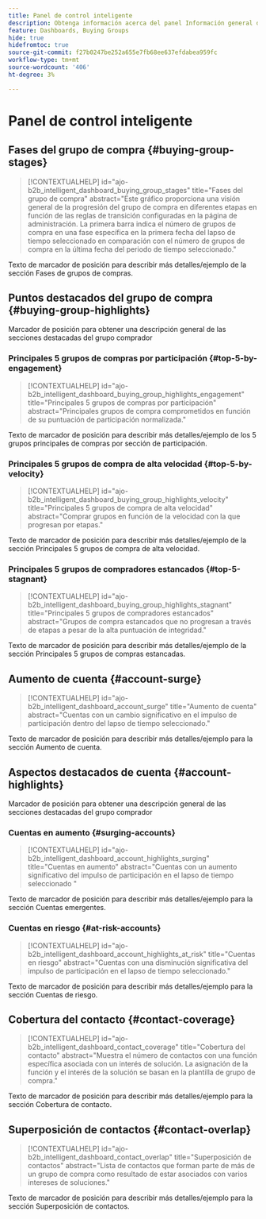 ```yaml
---
title: Panel de control inteligente
description: Obtenga información acerca del panel Información general de grupos de compra y cómo habilita el envío de ventas desde el equipo de marketing.
feature: Dashboards, Buying Groups
hide: true
hidefromtoc: true
source-git-commit: f27b0247be252a655e7fb68ee637efdabea959fc
workflow-type: tm+mt
source-wordcount: '406'
ht-degree: 3%

---
```


# Panel de control inteligente


## Fases del grupo de compra {#buying-group-stages}

>[!CONTEXTUALHELP]
>id="ajo-b2b_intelligent_dashboard_buying_group_stages"
>title="Fases del grupo de compra"
>abstract="Este gráfico proporciona una visión general de la progresión del grupo de compra en diferentes etapas en función de las reglas de transición configuradas en la página de administración. La primera barra indica el número de grupos de compra en una fase específica en la primera fecha del lapso de tiempo seleccionado en comparación con el número de grupos de compra en la última fecha del periodo de tiempo seleccionado."

Texto de marcador de posición para describir más detalles/ejemplo de la sección Fases de grupos de compras.

## Puntos destacados del grupo de compra {#buying-group-highlights}

Marcador de posición para obtener una descripción general de las secciones destacadas del grupo comprador

### Principales 5 grupos de compras por participación {#top-5-by-engagement}

>[!CONTEXTUALHELP]
>id="ajo-b2b_intelligent_dashboard_buying_group_highlights_engagement"
>title="Principales 5 grupos de compras por participación"
>abstract="Principales grupos de compra comprometidos en función de su puntuación de participación normalizada."

Texto de marcador de posición para describir más detalles/ejemplo de los 5 grupos principales de compras por sección de participación.

### Principales 5 grupos de compra de alta velocidad {#top-5-by-velocity}

>[!CONTEXTUALHELP]
>id="ajo-b2b_intelligent_dashboard_buying_group_highlights_velocity"
>title="Principales 5 grupos de compra de alta velocidad"
>abstract="Comprar grupos en función de la velocidad con la que progresan por etapas."

Texto de marcador de posición para describir más detalles/ejemplo de la sección Principales 5 grupos de compra de alta velocidad.

### Principales 5 grupos de compradores estancados {#top-5-stagnant}

>[!CONTEXTUALHELP]
>id="ajo-b2b_intelligent_dashboard_buying_group_highlights_stagnant"
>title="Principales 5 grupos de compradores estancados"
>abstract="Grupos de compra estancados que no progresan a través de etapas a pesar de la alta puntuación de integridad."

Texto de marcador de posición para describir más detalles/ejemplo de la sección Principales 5 grupos de compras estancadas.

## Aumento de cuenta {#account-surge}

>[!CONTEXTUALHELP]
>id="ajo-b2b_intelligent_dashboard_account_surge"
>title="Aumento de cuenta"
>abstract="Cuentas con un cambio significativo en el impulso de participación dentro del lapso de tiempo seleccionado."

Texto de marcador de posición para describir más detalles/ejemplo para la sección Aumento de cuenta.

## Aspectos destacados de cuenta {#account-highlights}

Marcador de posición para obtener una descripción general de las secciones destacadas del grupo comprador

### Cuentas en aumento {#surging-accounts}

>[!CONTEXTUALHELP]
>id="ajo-b2b_intelligent_dashboard_account_highlights_surging"
>title="Cuentas en aumento"
>abstract="Cuentas con un aumento significativo del impulso de participación en el lapso de tiempo seleccionado "

Texto de marcador de posición para describir más detalles/ejemplo para la sección Cuentas emergentes.

### Cuentas en riesgo {#at-risk-accounts}

>[!CONTEXTUALHELP]
>id="ajo-b2b_intelligent_dashboard_account_highlights_at_risk"
>title="Cuentas en riesgo"
>abstract="Cuentas con una disminución significativa del impulso de participación en el lapso de tiempo seleccionado."

Texto de marcador de posición para describir más detalles/ejemplo para la sección Cuentas de riesgo.

## Cobertura del contacto {#contact-coverage}

>[!CONTEXTUALHELP]
>id="ajo-b2b_intelligent_dashboard_contact_coverage"
>title="Cobertura del contacto"
>abstract="Muestra el número de contactos con una función específica asociada con un interés de solución. La asignación de la función y el interés de la solución se basan en la plantilla de grupo de compra."

Texto de marcador de posición para describir más detalles/ejemplo para la sección Cobertura de contacto.

## Superposición de contactos {#contact-overlap}

>[!CONTEXTUALHELP]
>id="ajo-b2b_intelligent_dashboard_contact_overlap"
>title="Superposición de contactos"
>abstract="Lista de contactos que forman parte de más de un grupo de compra como resultado de estar asociados con varios intereses de soluciones."

Texto de marcador de posición para describir más detalles/ejemplo para la sección Superposición de contactos.
